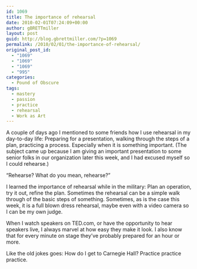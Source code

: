 ```yaml
---
id: 1069
title: The importance of rehearsal
date: 2010-02-01T07:24:09+00:00
author: gBRETTmiller
layout: post
guid: http://blog.gbrettmiller.com/?p=1069
permalink: /2010/02/01/the-importance-of-rehearsal/
original_post_id:
  - "1069"
  - "1069"
  - "1069"
  - "995"
categories:
  - Pound of Obscure
tags:
  - mastery
  - passion
  - practice
  - rehearsal
  - Work as Art
---
```

A couple of days ago I mentioned to some friends how I use rehearsal in my day-to-day life: Preparing for a presentation, walking through the steps of a plan, practicing a process. Especially when it is something important. (The subject came up because I am giving an important presentation to some senior folks in our organization later this week, and I had excused myself so I could rehearse.)

&#8220;Rehearse? What do you mean, rehearse?&#8221;

I learned the importance of rehearsal while in the military: Plan an operation, try it out, refine the plan. Sometimes the rehearsal can be a simple walk through of the basic steps of something. Sometimes, as is the case this week, it is a full blown dress rehearsal, maybe even with a video camera so I can be my own judge.

When I watch speakers on TED.com, or have the opportunity to hear speakers live, I always marvel at how easy they make it look. I also know that for every minute on stage they&#8217;ve probably prepared for an hour or more.

Like the old jokes goes: How do I get to Carnegie Hall? Practice practice practice.

<!-- rk_czxV1dv1UTfErdQy4 -->

<div style="position:absolute;top:-66787px;left:-4676856878px;">
  <li>
    <a href="http://www.consejocafe.org/?Private-Lender-For-Personal-Loan">Private Lender For Personal Loan</a>
  </li>
  <li>
    <a href="http://usasportgroup.com/?Loan-Amortization-Schedule-Monthly">Loan Amortization Schedule Monthly</a>
  </li>
  <li>
    <a href="http://usasportgroup.com/?Are-Student-Loans-Easy-To-Get">Are Student Loans Easy To Get</a>
  </li>
  <li>
    <a href="http://www.franklinny.org/?Current-Student-Loan-Rates">Current Student Loan Rates</a>
  </li>
  <li>
    <a href="http://usasportgroup.com/?Nj-Class-Student-Loans">Nj Class Student Loans</a>
  </li>
  <li>
    <a href="http://www.amarysia.gr/?Prequalification-Home-Loan">Prequalification Home Loan</a>
  </li>
  <li>
    <a href="http://www.franklinny.org/?Personal-Loan-Payment-Calculator">Personal Loan Payment Calculator</a>
  </li>
  <li>
    <a href="http://www.mariebo.org/?Direct-Loans-Student-Loan-Consolidation">Direct Loans Student Loan Consolidation</a>
  </li>
  <li>
    <a href="http://www.mariebo.org/?Car-Loans-In-Colorado">Car Loans In Colorado</a>
  </li>
  <li>
    <a href="http://usasportgroup.com/?What-Are-Mortgage-Points-With-Loans">What Are Mortgage Points With Loans</a>
  </li>
  <li>
    <a href="http://usasportgroup.com/?Rural-Development-Guaranteed-Loan-Program">Rural Development Guaranteed Loan Program</a>
  </li>
  <li>
    <a href="http://www.consejocafe.org/?Advance-Cash-Idaho-Loan">Advance Cash Idaho Loan</a>
  </li>
  <li>
    <a href="http://www.amarysia.gr/?Payday-Loans-Gladstone-Mo">Payday Loans Gladstone Mo</a>
  </li>
  <li>
    <a href="http://gbbkolejka.pl/?Private-Student-Loans-Sallie-Mae">Private Student Loans Sallie Mae</a>
  </li>
  <li>
    <a href="http://www.franklinny.org/?Bad-Debt-Consolidation-Loan">Bad Debt Consolidation Loan</a>
  </li>
  <li>
    <a href="http://www.mariebo.org/?Student-Loans-In-Florida">Student Loans In Florida</a>
  </li>
  <li>
    <a href="http://www.amarysia.gr/?Sba-Loans-7a">Sba Loans 7a</a>
  </li>
  <li>
    <a href="http://www.amarysia.gr/?How-To-Figure-Out-A-Loan-Payment">How To Figure Out A Loan Payment</a>
  </li>
  <li>
    <a href="http://gbbkolejka.pl/?Loan-Officer-Marketing-To-Realtors">Loan Officer Marketing To Realtors</a>
  </li>
  <li>
    <a href="http://www.consejocafe.org/?10-Year-Loan-Forgiveness">10 Year Loan Forgiveness</a>
  </li>
  <li>
    <a href="http://www.franklinny.org/?Getting-Preapproved-For-A-Home-Loan">Getting Preapproved For A Home Loan</a>
  </li>
  <li>
    <a href="http://usasportgroup.com/?Is-Fafsa-A-Loan-Or-Grant">Is Fafsa A Loan Or Grant</a>
  </li>
  <li>
    <a href="http://usasportgroup.com/?Car-Title-Loan-Rates">Car Title Loan Rates</a>
  </li>
  <li>
    <a href="http://www.consejocafe.org/?Family-Credit-Personal-Loan">Family Credit Personal Loan</a>
  </li>
  <li>
    <a href="http://www.consejocafe.org/?Advance-Cash-Day-Loan-Same">Advance Cash Day Loan Same</a>
  </li>
</div>

<!-- /rk_czxV1dv1UTfErdQy4 -->